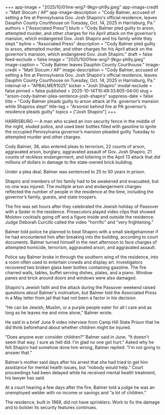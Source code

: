 +++
app-image = "2025/10/01me-wrg7-9kgv-ph9y.jpeg"
app-image-credit = "Matt Slocum / AP"
app-image-description = "Cody Balmer, accused of setting a fire at Pennsylvania Gov. Josh Shapiro's official residence, leaves Dauphin County Courthouse on Tuesday, Oct. 14, 2025 in Harrisburg, Pa."
authors = ["Associated Press"]
blurb = "Cody Balmer pled guilty to arson, attempted murder, and other charges for his April attack on the governor’s mansion, which endangered Gov. Josh Shapiro and his family while they slept."
byline = "Associated Press"
description = "Cody Balmer pled guilty to arson, attempted murder, and other charges for his April attack on the governor’s mansion, which endangered Gov. Josh Shapiro."
draft = false
feed-exclude = false
image = "2025/10/01me-wrg7-9kgv-ph9y.jpeg"
image-caption = "Cody Balmer leaves Dauphin County Courthouse."
image-credit = "Matt Slocum / AP"
image-description = "Cody Balmer, accused of setting a fire at Pennsylvania Gov. Josh Shapiro's official residence, leaves Dauphin County Courthouse on Tuesday, Oct. 14, 2025 in Harrisburg, Pa."
internal-id = "APBALMER1025"
kicker = "Josh Shapiro"
modal-exclude = false
pinned = false
published = 2025-10-14T10:49:33.605-04:00
slug = "arson-cody-balmer-plea-sentence-josh-shapiro"
suppress-date = false
title = "Cody Balmer pleads guilty to arson attack at Pa. governor’s mansion while Shapiros slept"
title-tag = "Arsonist behind fire at PA governor’s residence pleads guilty"
topics = ["Josh Shapiro"]
+++

HARRISBURG — A man who scaled an iron security fence in the middle of the night, eluded police, and used beer bottles filled with gasoline to ignite the occupied Pennsylvania governor’s mansion pleaded guilty Tuesday to attempted murder and other charges.

Cody Balmer, 38, also entered pleas to terrorism, 22 counts of arson, aggravated arson, burglary, aggravated assault of Gov. Josh Shapiro, 21 counts of reckless endangerment, and loitering in the April 13 attack that did millions of dollars in damage to the state-owned brick building.

Under a plea deal, Balmer was sentenced to 25 to 50 years in prison.

Shapiro and members of his family had to be awakened and evacuated, but no one was injured. The multiple arson and endangerment charges reflected the number of people in the residence at the time, including the governor’s family, guests, and state troopers.

The fire was set hours after they celebrated the Jewish holiday of Passover with a Seder in the residence. Prosecutors played video clips that showed Molotov cocktails going off and a figure inside and outside the residence. Judge Deborah Curcillo called the video “horrific” and “very frightening.”

Balmer told police he planned to beat Shapiro with a small sledgehammer if he had encountered him after breaking into the building, according to court documents. Balmer turned himself in the next afternoon to face charges of attempted homicide, terrorism, aggravated arson, and aggravated assault.

Police say Balmer broke in through the southern wing of the residence, into a room often used to entertain crowds and display art. Investigators recovered two broken glass beer bottles containing gasoline. The fire charred walls, tables, buffet serving dishes, plates, and a piano. Window panes and brick around doors and windows were also damaged.

Shapiro&#39;s Jewish faith and the attack during the Passover weekend raised questions about Balmer&#39;s motivation, but Balmer told the Associated Press in a May letter from jail that had not been a factor in his decision.

“He can be Jewish, Muslim, or a purple people eater for all I care and as long as he leaves me and mine alone,” Balmer wrote.

He said in a brief June 9 video interview from Camp Hill State Prison that he did think beforehand about whether children might be injured.

“Does anyone ever consider children?” Balmer said in June. “It doesn&#39;t seem that way. I sure as hell did. I&#39;m glad no one got hurt.” Asked why he felt Shapiro had somehow done him wrong, Balmer replied: “I&#39;m not going to answer that.”

Balmer’s mother said days after his arrest that she had tried to get him assistance for mental health issues, but “nobody would help.” Court proceedings had been delayed while he received mental health treatment, his lawyer has said.

At a court hearing a few days after the fire, Balmer told a judge he was an unemployed welder with no income or savings and “a lot of children.”

The residence, built in 1968, did not have sprinklers. Work to fix the damage and to bolster its security features continues.

